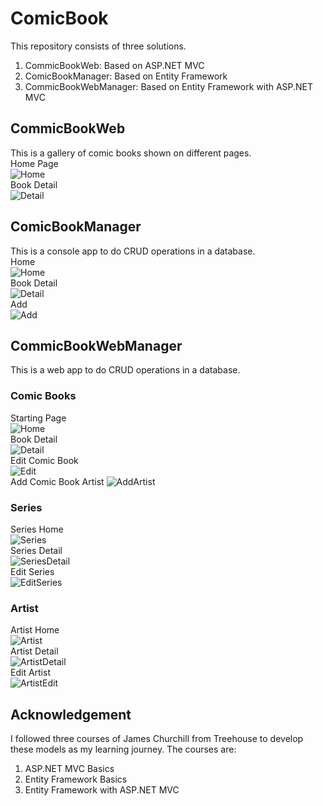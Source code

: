 # ComicBook
This repository consists of three solutions.
1. CommicBookWeb: Based on ASP.NET MVC
2. ComicBookManager: Based on Entity Framework
3. CommicBookWebManager: Based on Entity Framework with ASP.NET MVC

## CommicBookWeb
This is a gallery of comic books shown on different pages.\
Home Page\
![Home](./OutputPics/Web/Home.png)\
Book Detail\
![Detail](./OutputPics/Web/BookDetail.png)

## ComicBookManager
This is a console app to do CRUD operations in a database.\
Home\
![Home](./OutputPics/Manager/Home.png)\
Book Detail\
![Detail](./OutputPics/Manager/BookDetail.png)\
Add\
![Add](./OutputPics/Manager/Add.png)

## CommicBookWebManager
This is a web app to do CRUD operations in a database.
### Comic Books
Starting Page\
![Home](./OutputPics/ManagerWeb/ManagerHome.PNG)\
Book Detail\
![Detail](./OutputPics/ManagerWeb/ManagerBookDetail.PNG)\
Edit Comic Book\
![Edit](./OutputPics/ManagerWeb/ManagerBookEdit.PNG)\
Add Comic Book Artist
![AddArtist](./OutputPics/ManagerWeb/ManagerBookArtist.PNG)
### Series
Series Home\
![Series](./OutputPics/ManagerWeb/ManagerSeries.PNG)\
Series Detail\
![SeriesDetail](./OutputPics/ManagerWeb/ManagerSeriesDetail.PNG)\
Edit Series\
![EditSeries](./OutputPics/ManagerWeb/ManagerSeriesEdit.PNG)
### Artist
Artist Home\
![Artist](./OutputPics/ManagerWeb/ManagerArtist.PNG)\
Artist Detail\
![ArtistDetail](./OutputPics/ManagerWeb/ManagerArtistDetails.PNG)\
Edit Artist\
![ArtistEdit](./OutputPics/ManagerWeb/ManagerArtistEdit.PNG)

## Acknowledgement
I followed three courses of James Churchill from Treehouse to develop these models as my learning journey. The courses are:
1. ASP.NET MVC Basics
2. Entity Framework Basics
3. Entity Framework with ASP.NET MVC
